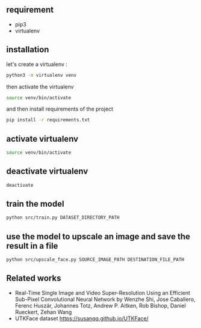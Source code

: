 ## requirement
- pip3
- virtualenv

## installation
let's create a virtualenv : 
```bash
python3 -m virtualenv venv
```
then activate the virtualenv
```bash
source venv/bin/activate
```
and then install requirements of the project
```bash
pip install -r requirements.txt
```

## activate virtualenv
```bash
source venv/bin/activate
```

## deactivate virtualenv
```bash
deactivate
```

## train the model
```bash
python src/train.py DATASET_DIRECTORY_PATH
```

## use the model to upscale an image and save the result in a file
```bash
python src/upscale_face.py SOURCE_IMAGE_PATH DESTINATION_FILE_PATH
``` 

## Related works
 - Real-Time Single Image and Video Super-Resolution Using an Efficient Sub-Pixel Convolutional Neural Network by Wenzhe Shi, Jose Caballero, Ferenc Huszár, Johannes Totz, Andrew P. Aitken, Rob Bishop, Daniel Rueckert, Zehan Wang
 - UTKFace dataset https://susanqq.github.io/UTKFace/
```
